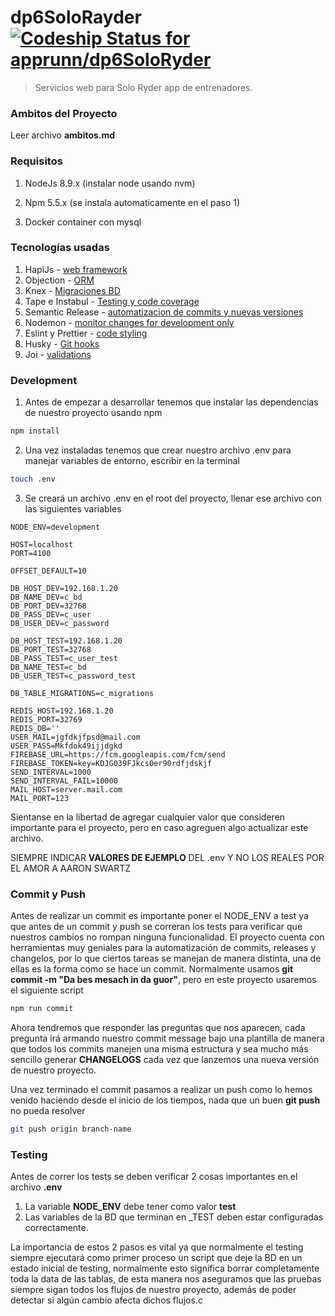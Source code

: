 # dp6SoloRayder [ ![Codeship Status for apprunn/dp6SoloRyder](https://app.codeship.com/projects/1b92d950-b46d-0135-0cca-4ad9978aa83b/status?branch=master)](https://app.codeship.com/projects/258321)

> Servicios web para Solo Ryder app de entrenadores.

### Ambitos del Proyecto

Leer archivo **ambitos.md**

### Requisitos

1. NodeJs 8.9.x (instalar node usando nvm)

2. Npm 5.5.x (se instala automaticamente en el paso 1)

3. Docker container con mysql

### Tecnologías usadas

1. HapiJs - [web framework](https://hapijs.com/api)
2. Objection - [ORM](http://vincit.github.io/objection.js/)
3. Knex - [Migraciones BD](http://knexjs.org/#Migrations)
4. Tape e Instabul - [Testing y code coverage](https://github.com/substack/tape)
5. Semantic Release -
	[automatizacion de commits y nuevas versiones](https://github.com/semantic-release/semantic-release)
6. Nodemon -
	[monitor changes for development only](https://github.com/remy/nodemon)
7. Eslint y Prettier - [code styling](https://eslint.org/)
8. Husky - [Git hooks](https://github.com/typicode/husky)
9. Joi - [validations](https://www.npmjs.com/package/joi)

### Development

1. Antes de empezar a desarrollar tenemos que instalar las dependencias de
	nuestro proyecto usando npm

```bash
npm install
```

2. Una vez instaladas tenemos que crear nuestro archivo .env para manejar
	variables de entorno, escribir en la terminal

```bash
touch .env
```

3. Se creará un archivo .env en el root del proyecto, llenar ese archivo con las
	siguientes variables

```
NODE_ENV=development

HOST=localhost
PORT=4100

OFFSET_DEFAULT=10

DB_HOST_DEV=192.168.1.20
DB_NAME_DEV=c_bd
DB_PORT_DEV=32768
DB_PASS_DEV=c_user
DB_USER_DEV=c_password

DB_HOST_TEST=192.168.1.20
DB_PORT_TEST=32768
DB_PASS_TEST=c_user_test
DB_NAME_TEST=c_bd
DB_USER_TEST=c_password_test

DB_TABLE_MIGRATIONS=c_migrations

REDIS_HOST=192.168.1.20
REDIS_PORT=32769
REDIS_DB=''
USER_MAIL=jgfdkjfpsd@mail.com
USER_PASS=Mkfdok49ijjdgkd
FIREBASE_URL=https://fcm.googleapis.com/fcm/send
FIREBASE_TOKEN=key=KDJG039FJkcs0er90rdfjdskjf
SEND_INTERVAL=1000
SEND_INTERVAL_FAIL=10000
MAIL_HOST=server.mail.com
MAIL_PORT=123
```

Sientanse en la libertad de agregar cualquier valor que consideren importante
para el proyecto, pero en caso agreguen algo actualizar este archivo.

SIEMPRE INDICAR **VALORES DE EJEMPLO** DEL .env Y NO LOS REALES POR EL AMOR A
AARON SWARTZ

### Commit y Push

Antes de realizar un commit es importante poner el NODE_ENV a test ya que antes
de un commit y push se correran los tests para verificar que nuestros cambios no
rompan ninguna funcionalidad. El proyecto cuenta con herramientas muy geniales
para la automatización de commits, releases y changelos, por lo que ciertos
tareas se manejan de manera distinta, una de ellas es la forma como se hace un
commit. Normalmente usamos **git commit -m "Da bes mesach in da guor"**, pero en
este proyecto usaremos el siguiente script

```bash
npm run commit
```

Ahora tendremos que responder las preguntas que nos aparecen, cada pregunta irá
armando nuestro commit message bajo una plantilla de manera que todos los
commits manejen una misma estructura y sea mucho más sencillo generar
**CHANGELOGS** cada vez que lanzemos una nueva versión de nuestro proyecto.

Una vez terminado el commit pasamos a realizar un push como lo hemos venido
haciendo desde el inicio de los tiempos, nada que un buen **git push** no pueda
resolver

```bash
git push origin branch-name
```

### Testing

Antes de correr los tests se deben verificar 2 cosas importantes en el archivo
**.env**

1. La variable **NODE_ENV** debe tener como valor **test**
2. Las variables de la BD que terminan en _TEST deben estar configuradas
	correctamente.

La importancia de estos 2 pasos es vital ya que normalmente el testing siempre
ejecutará como primer proceso un script que deje la BD en un estado inicial de
testing, normalmente esto significa borrar completamente toda la data de las
tablas, de esta manera nos aseguramos que las pruebas siempre sigan todos los
flujos de nuestro proyecto, además de poder detectar si algún cambio afecta
dichos flujos.c
